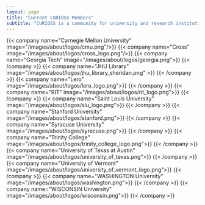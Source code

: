 ```yaml
---
layout: page
title: "Current CURIOSS Members"
subtitle: "CURIOSS is a community for university and research institution OSPOs"
---
```

  <div class="container">
    <div class="row justify-content-center">
      {{< company name="Carnegie Mellon University" image="/images/about/logos/cmu.png"/>}}
      {{< company name="Cross" image="/images/about/logos/cross_logo.png"/>}} 
      {{< company name="Georgia Tech" image="/images/about/logos/georgia.png">}}
      {{< /company >}}
      {{< company name="JHU Library" image="/images/about/logos/jhu_library_sheridan.png" >}}
      {{< /company >}}
      {{< company name="Lero" image="/images/about/logos/lero_logo.png">}}
      {{< /company >}}
      {{< company name="RIT" image="/images/about/logos/rit_logo.png">}}
      {{< /company >}}
      {{< company name="Saint Louis University" image="/images/about/logos/slu_logo.png">}}
      {{< /company >}}
      {{< company name="Stanford University" image="/images/about/logos/stanford.png">}}
      {{< /company >}}
      {{< company name="Syracuse University" image="/images/about/logos/syracuse.png">}}
      {{< /company >}}
      {{< company name="Trinity College" image="/images/about/logos/trinity_college_logo.png">}}
      {{< /company >}}
      {{< company name="University of Texas at Austin" image="/images/about/logos/university_of_texas.png">}}
      {{< /company >}}
      {{< company name="University of Vermont" image="/images/about/logos/university_of_vermont_logo.png">}}
      {{< /company >}}
      {{< company name="WASHINGTON University" image="/images/about/logos/washington.png">}}
      {{< /company >}}
      {{< company name="WISCONSIN University" image="/images/about/logos/wisconsin.png">}}
      {{< /company >}}
    </div>
  </div>
